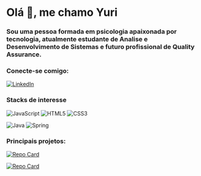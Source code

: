 <h1>Olá 👋, me chamo Yuri </h1>
<h3>Sou uma pessoa formada em psicologia apaixonada por tecnologia, atualmente estudante de Analise e Desenvolvimento de Sistemas e futuro profissional de Quality Assurance.</h3>


<h3 align="left">Conecte-se comigo:</h3>


[![LinkedIn](https://img.shields.io/badge/LinkedIn-0077B5?style=for-the-badge&logo=linkedin&logoColor=white)](https://www.linkedin.com/in/yuri-oliveira-a2a61a179/)

<h3 align="left">Stacks de interesse</h3>

![JavaScript](https://img.shields.io/badge/JavaScript-F7DF1E?style=for-the-badge&logo=javascript&logoColor=black)
![HTML5](https://img.shields.io/badge/HTML5-E34F26?style=for-the-badge&logo=html5&logoColor=white)
![CSS3](https://img.shields.io/badge/CSS3-1572B6?style=for-the-badge&logo=css3&logoColor=white)


![Java](https://img.shields.io/badge/java-%23ED8B00.svg?style=for-the-badge&logo=openjdk&logoColor=white)
![Spring](https://img.shields.io/badge/spring-%236DB33F.svg?style=for-the-badge&logo=spring&logoColor=white)


<h3>Principais projetos: </h3>


[![Repo Card](https://github-readme-stats.vercel.app/api/pin/?username=BARBATV&repo=POKEDEX&theme=dracula&show_icons=true&icon)](https://github.com/barbatv/pokedex)

[![Repo Card](https://github-readme-stats.vercel.app/api/pin/?username=BARBATV&repo=DECODIFICADOR&theme=dracula&show_icons=true&icon)](https://github.com/barbatv/decodificador)

